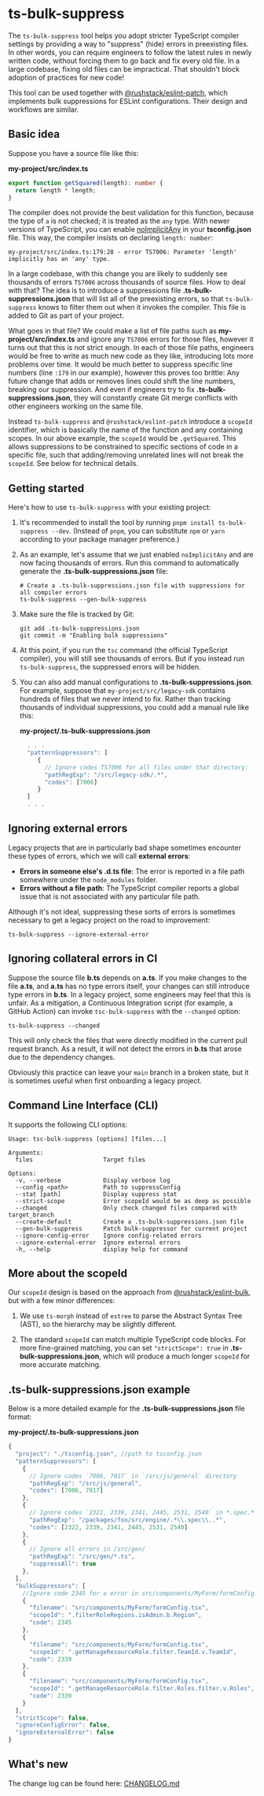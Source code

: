 # ts-bulk-suppress

The `ts-bulk-suppress` tool helps you adopt stricter TypeScript compiler settings by providing a way to "suppress" (hide) errors in preexisting files.  In other words, you can require engineers to follow the latest rules in newly written code, without forcing them to go back and fix every old file. In a large codebase, fixing old files can be impractical. That shouldn't block adoption of practices for new code!

This tool can be used together with [@rushstack/eslint-patch](https://www.npmjs.com/package/@rushstack/eslint-patch#eslint-bulk-suppressions-feature), which implements bulk suppressions for ESLint configurations.  Their design and workflows are similar.

## Basic idea

Suppose you have a source file like this:

**my-project/src/index.ts**
```ts
export function getSquared(length): number {
  return length * length;
}
```

The compiler does not provide the best validation for this function, because the type of `a` is not checked; it is treated as the `any` type.  With newer versions of TypeScript, you can enable [noImplicitAny](https://www.typescriptlang.org/tsconfig/noImplicitAny.html) in your **tsconfig.json** file.  This way, the compiler insists on declaring `length: number`:

```
my-project/src/index.ts:179:28 - error TS7006: Parameter 'length' implicitly has an 'any' type.
```

In a large codebase, with this change you are likely to suddenly see thousands of errors `TS7006` across thousands of source files.  How to deal with that?  The idea is to introduce a suppressions file **.ts-bulk-suppressions.json** that will list all of the preexisting errors, so that `ts-bulk-suppress` knows to filter them out when it invokes the compiler.  This file is added to Git as part of your project. 

What goes in that file?  We could make a list of file paths such as **my-project/src/index.ts** and ignore any `TS7006` errors for those files, however it turns out that this is not strict enough.  In each of those file paths, engineers would be free to write as much new code as they like, introducing lots more problems over time.  It would be much better to suppress specific line numbers (line `:179` in our example), however this proves too brittle:  Any future change that adds or removes lines could shift the line numbers, breaking our suppression.  And even if engineers try to fix **.ts-bulk-suppressions.json**, they will constantly create Git merge conflicts with other engineers working on the same file.

Instead `ts-bulk-suppress` and `@rushstack/eslint-patch` introduce a `scopeId` identifier, which is basically the name of the function and any containing scopes.  In our above example, the `scopeId` would be `.getSquared`.  This allows suppressions to be constrained to specific sections of code in a specific file, such that adding/removing unrelated lines will not break the `scopeId`.  See below for technical details.

## Getting started

Here's how to use `ts-bulk-suppress` with your existing project:

1. It's recommended to install the tool by running `pnpm install ts-bulk-suppress --dev`.  (Instead of `pnpm`, you can substitute `npm` or `yarn` according to your package manager preference.)

2. As an example, let's assume that we just enabled `noImplicitAny` and are now facing thousands of errors.  Run this command to automatically generate the **.ts-bulk-suppressions.json** file:

   ```shell
   # Create a .ts-bulk-suppressions.json file with suppressions for all compiler errors
   ts-bulk-suppress --gen-bulk-suppress
   ```

3. Make sure the file is tracked by Git:
  
   ```shell
   git add .ts-bulk-suppressions.json
   git commit -m "Enabling bulk suppressions"
   ```

4. At this point, if you run the `tsc` command (the official TypeScript compiler), you will still see thousands of errors.  But if you instead run `ts-bulk-suppress`, the suppressed errors will be hidden.

5. You can also add manual configurations to **.ts-bulk-suppressions.json**.  For example, suppose that `my-project/src/legacy-sdk` contains hundreds of files that we never intend to fix.  Rather than tracking thousands of individual suppressions, you could add a manual rule like this:

   **my-project/.ts-bulk-suppressions.json**
   ```js
     . . .
     "patternSuppressors": [
        {
          // Ignore codes TS7006 for all files under that directory:
          "pathRegExp": "/src/legacy-sdk/.*",
          "codes": [7006]
        }
     ]
     . . .
   ```

## Ignoring external errors

Legacy projects that are in particularly bad shape sometimes encounter these types of errors, which we will call **external errors**:

- **Errors in someone else's .d.ts file**:  The error is reported in a file path somewhere under the `node_modules` folder.
- **Errors without a file path**:  The TypeScript compiler reports a global issue that is not associated with any particular file path.

Although it's not ideal, suppressing these sorts of errors is sometimes necessary to get a legacy project on the road to improvement:

```shell
ts-bulk-suppress --ignore-external-error
```

## Ignoring collateral errors in CI

Suppose the source file **b.ts** depends on **a.ts**.  If you make changes to the file **a.ts**, and **a.ts** has no type errors itself, your changes can still introduce type errors in **b.ts**.  In a legacy project, some engineers may feel that this is unfair.  As a mitigation, a Continuous Integration script (for example, a GitHub Action) can invoke `tsc-bulk-suppress` with the `--changed` option:

```shell
ts-bulk-suppress --changed
```

This will only check the files that were directly modified in the current pull request branch. As a result, it will not detect the errors in **b.ts** that arose due to the dependency changes.  

Obviously this practice can leave your `main` branch in a broken state, but it is sometimes useful when first onboarding a legacy project.


## Command Line Interface (CLI)

It supports the following CLI options:

```log
Usage: tsc-bulk-suppress [options] [files...]

Arguments:
  files                    Target files

Options:
  -v, --verbose            Display verbose log
  --config <path>          Path to suppressConfig
  --stat [path]            Display suppress stat
  --strict-scope           Error scopeId would be as deep as possible
  --changed                Only check changed files compared with target_branch
  --create-default         Create a .ts-bulk-suppressions.json file
  --gen-bulk-suppress      Patch bulk-suppressor for current project
  --ignore-config-error    Ignore config-related errors
  --ignore-external-error  Ignore external errors
  -h, --help               display help for command
```

## More about the scopeId

Our `scopeId` design is based on the approach from [@rushstack/eslint-bulk](https://github.com/microsoft/rushstack/tree/main/eslint/eslint-bulk), but with a few minor differences:

1. We use `ts-morph` instead of `estree` to parse the Abstract Syntax Tree (AST), so the hierarchy may be slightly different.

2. The standard `scopeId` can match multiple TypeScript code blocks. For more fine-grained matching, you can set `"strictScope": true` in **.ts-bulk-suppressions.json**, which will produce a much longer `scopeId` for more accurate matching.

## .ts-bulk-suppressions.json example

Below is a more detailed example for the **.ts-bulk-suppressions.json** file format:

 **my-project/.ts-bulk-suppressions.json**
```js
{
  "project": "./tsconfig.json", //path to tsconfig.json
  "patternSuppressors": [
    {
      // Ignore codes `7006, 7017` in `/src/js/general` directory
      "pathRegExp": "/src/js/general",
      "codes": [7006, 7017]
    },
    {
      // Ignore codes `2322, 2339, 2341, 2445, 2531, 2540` in *.spec.* files located in `/packages/foo/src/engine/`
      "pathRegExp": "/packages/foo/src/engine/.*\\.spec\\..*",
      "codes": [2322, 2339, 2341, 2445, 2531, 2540]
    },
    {
      // Ignore all errors in /src/gen/
      "pathRegExp": "/src/gen/*.ts",
      "suppressAll": true
    },
  ],
  "bulkSuppressors": [
    //Ignore code 2345 for a error in src/components/MyForm/formConfig.tsx with a scopeId: .filterRoleRegions.isAdmin.b.Region
    {
      "filename": "src/components/MyForm/formConfig.tsx",
      "scopeId": ".filterRoleRegions.isAdmin.b.Region",
      "code": 2345
    },
    {
      "filename": "src/components/MyForm/formConfig.tsx",
      "scopeId": ".getManageResourceRole.filter.TeamId.v.TeamId",
      "code": 2339
    },
    {
      "filename": "src/components/MyForm/formConfig.tsx",
      "scopeId": ".getManageResourceRole.filter.Roles.filter.v.Roles",
      "code": 2339
    }
  ],
  "strictScope": false,
  "ignoreConfigError": false,
  "ignoreExternalError": false
}
```

## What's new

The change log can be found here: [CHANGELOG.md](https://github.com/tiktok/ts-bulk-suppress/blob/main/CHANGELOG.md)
